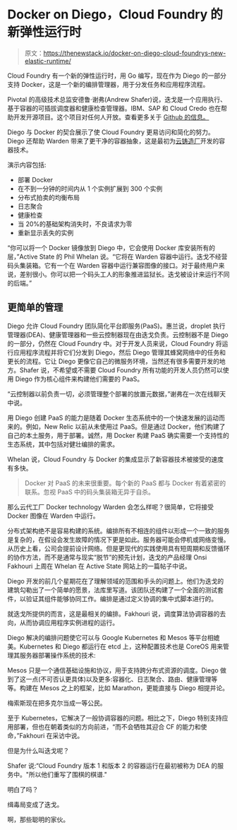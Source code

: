 # Docker on Diego，Cloud Foundry 的新弹性运行时

> 原文：<https://thenewstack.io/docker-on-diego-cloud-foundrys-new-elastic-runtime/>

Cloud Foundry 有一个新的弹性运行时，用 Go 编写，现在作为 Diego 的一部分支持 Docker，这是一个新的编排管理器，用于分发任务和应用程序流程。

Pivotal 的高级技术总监安德鲁·谢弗(Andrew Shafer)说，迭戈是一个应用执行、基于容器的可插拔调度器和健康检查管理器。IBM、SAP 和 Cloud Credo 也在帮助开发开源项目。这个项目对任何人开放。查看更多关于 [Github 的信息。](https://github.com/cloudfoundry-incubator/diego-release)

Diego 与 Docker 的契合展示了使 Cloud Foundry 更易访问和简化的努力。Diego 还帮助 Warden 带来了更干净的容器抽象，这是最初为[云铸造厂](http://cloudfoundry.org)开发的容器技术。

演示内容包括:

*   部署 Docker
*   在不到一分钟的时间内从 1 个实例扩展到 300 个实例
*   分布式拍卖的均衡布局
*   日志聚合
*   健康检查
*   当 20%的基础架构消失时，不良请求为零
*   重新显示丢失的实例

“你可以将一个 Docker 镜像放到 Diego 中，它会使用 Docker 库安装所有的层，”Active State 的 Phil Whelan 说。“它将在 Warden 容器中运行。迭戈不经营码头集装箱。它有一个在 Warden 容器中运行兼容图像的接口。对于最终用户来说，差别很小。你可以把一个码头工人的形象推进监狱长。迭戈被设计来运行不同的后端。”

## 更简单的管理

Diego 允许 Cloud Foundry 团队简化平台即服务(PaaS)。惠兰说，droplet 执行管理器(DEA)、健康管理器和一些云控制器现在由迭戈负责。云控制器不是 Diego 的一部分，仍然在 Cloud Foundry 中。对于开发人员来说，Cloud Foundry 将运行应用程序流程并将它们分发到 Diego，然后 Diego 管理其蜂窝网络中的任务和更长的流程。它让 Diego 更像它自己的微服务环境，当然还有很多需要开发的地方。Shafer 说，不希望或不需要 Cloud Foundry 所有功能的开发人员仍然可以使用 Diego 作为核心组件来构建他们需要的 PaaS。

“云控制器以前负责一切，必须管理整个部署的放置元数据，”谢弗在一次在线聊天中说。

用 Diego 创建 PaaS 的能力是随着 Docker 生态系统中的一个快速发展的运动而来的。例如，New Relic 以前从未使用过 PaaS。但是通过 Docker，他们构建了自己的本土服务，用于部署。诚然，用 Docker 构建 PaaS 确实需要一个支持性的生态系统，其中包括对健壮编排的需求。

Whelan 说，Cloud Foundry 与 Docker 的集成显示了新容器技术被接受的速度有多快。

> Docker 对 PaaS 的未来很重要。每个新的 PaaS 都与 Docker 有着紧密的联系。忽视 PaaS 中的码头集装箱无异于自杀。

那么云代工厂 Docker technology Warden 会怎么样呢？很简单，它将接受 Docker 图像在 Warden 中运行。

分布式架构绝不是容易构建的系统。编排所有不相连的组件以形成一个一致的服务是复杂的，在假设会发生故障的情况下更是如此。服务器可能会停机或网络变慢。从历史上看，公司会提前设计网络。但是更现代的实践使用具有短周期和反馈循环的协作方法，而不是通常与现实“脱节”的预先计划，迭戈的产品经理 Onsi Fakhouri 上周在 Whelan 在 Active State 网站上的一篇帖子中说。

Diego 开发的前几个星期花在了理解领域的范围和手头的问题上。他们为迭戈的建筑勾勒出了一个简单的愿景，法库里写道。该团队还构建了一个全面的测试套件，以验证其组件能够协同工作。编排是通过定义协调的集中式脚本进行的。

就迭戈所提供的而言，这是最相关的编排。Fakhouri 说，调度算法协调容器的去向，从而协调应用程序实例进程的运行。

Diego 解决的编排问题使它可以与 Google Kubernetes 和 Mesos 等平台相媲美。Kubernetes 和 Diego 都运行在 etcd 上，这种配置技术也是 CoreOS 用来管理其服务器部署操作系统的技术:

Mesos 只是一个通信基础设施和协议，用于支持跨分布式资源的调度。Diego 做到了这一点(不可否认更具体)以及更多:容器化、日志聚合、路由、健康管理等等。构建在 Mesos 之上的框架，比如 Marathon，更能直接与 Diego 相提并论。

梅索斯现在把多克尔当成一等公民。

至于 Kubernetes，它解决了一般协调容器的问题。相比之下，Diego 特别支持应用部署，但也在朝着类似的方向前进，“而不会牺牲其迎合 CF 的能力和使命，”Fakhouri 在采访中说。

但是为什么叫迭戈呢？

Shafer 说:“Cloud Foundry 版本 1 和版本 2 的容器运行在最初被称为 DEA 的服务中。"所以他们重写了围棋的棋谱."

明白了吗？

缉毒局变成了迭戈。

啊，那些聪明的家伙。

<svg xmlns:xlink="http://www.w3.org/1999/xlink" viewBox="0 0 68 31" version="1.1"><title>Group</title> <desc>Created with Sketch.</desc></svg>